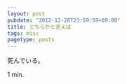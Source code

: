 ```yaml
---
layout: post
pubdate: "2012-12-28T23:59:59+09:00"
title: どちらかと言えば
tags: misc
pagetype: posts
---
```

死んでいる。

1 min.
